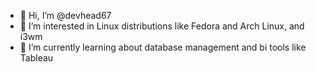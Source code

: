 - 👋 Hi, I’m @devhead67
- 👀 I’m interested in Linux distributions like Fedora and Arch Linux, and i3wm
- 🌱 I’m currently learning about database management and bi tools like Tableau


<!---
devhead67/devhead67 is a ✨ special ✨ repository because its `README.md` (this file) appears on your GitHub profile.
You can click the Preview link to take a look at your changes.
--->
